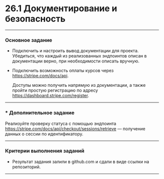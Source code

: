 # 26.1 Документирование и безопасность

_____

### Основное задание

* Подключить и настроить вывод документации для проекта. Убедиться, что каждый из реализованных эндпоинтов описан в
  документации верно, при необходимости описать вручную.

* Подключить возможность оплаты курсов через https://stripe.com/docs/api.

  Доступы можно получить напрямую из документации, а также пройти простую регистрацию по
адресу https://dashboard.stripe.com/register.


_____

###     * Дополнительное задание

Реализуйте проверку статуса с помощью эндпоинта https://stripe.com/docs/api/checkout/sessions/retrieve — получение
данных о сессии по идентификатору.

______

### Критерии выполнения заданий

* Результат задания залили в github.com и сдали в виде ссылки на репозиторий.

______